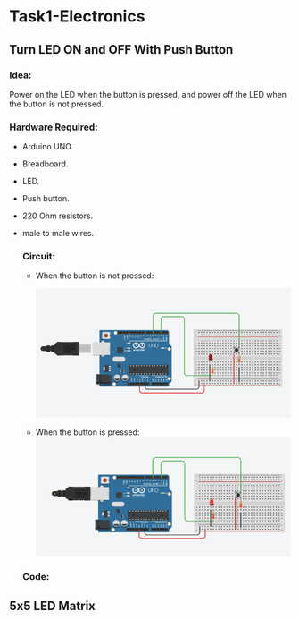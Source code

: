 # Task1-Electronics

## Turn LED ON and OFF With Push Button

### Idea:
Power on the LED when the button is pressed, and power off the LED when the button is not pressed.

### Hardware Required:
- Arduino UNO.
- Breadboard.
- LED.
- Push button.
- 220 Ohm resistors.
- male to male wires.

  ### Circuit:

  - When the button is not pressed:
 
    ![image](Circuit-1.png)
 
  - When the button is pressed:
    ![image](Circuit-1.1.png)

  


  ### Code:






## 5x5 LED Matrix
